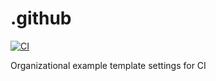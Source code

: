 # .github
[![CI](https://github.com/Binary-Catalyst/.github/actions/workflows/ci-sandbox.yml/badge.svg)](https://github.com/Binary-Catalyst/.github/actions/workflows/ci-sandbox.yml)

Organizational example template settings for CI

